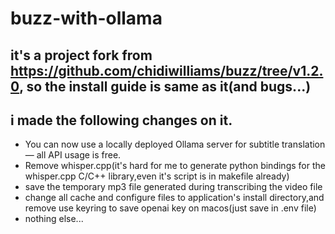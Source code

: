 # buzz-with-ollama
## it's a project fork from https://github.com/chidiwilliams/buzz/tree/v1.2.0, so the install guide is same as it(and bugs...)
## i made the following changes on it.
-  You can now use a locally deployed Ollama server for subtitle translation — all API usage is free. 
-  Remove whisper.cpp(it's hard for me to generate python bindings for the whisper.cpp C/C++ library,even it's script is in makefile already)
-  save the temporary mp3 file generated during  transcribing the video file
-  change all cache and configure files to application's install directory,and remove use keyring to save openai key on macos(just save in .env file)
-  nothing else...
